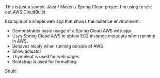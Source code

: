 # 
This is just a sample Java / Maven / Spring Cloud project I'm using to test out AWS CloudBuild   
    
Example of a simple web app that shows the instance environment.    
- Demonstrates basic usage of a Spring Cloud AWS web app
- Uses Spring Cloud AWS to obtain EC2 instance metadata when running in AWS.
- Behaves nicely when running outside of AWS
- Show actuator  
- Thymeleaf is used for web pages     
- Bootstrap is used for formatting.

Snuh! 
       
 
